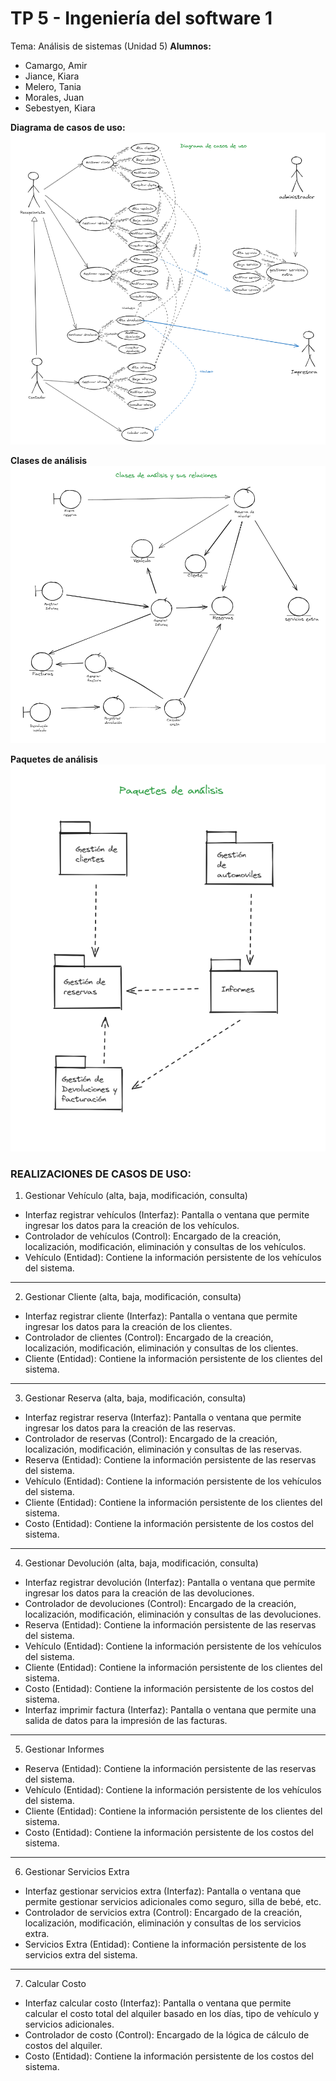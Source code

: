 # TP 5 - Ingeniería del software 1
Tema: Análisis de sistemas (Unidad 5)
**Alumnos:**
- Camargo, Amir
- Jiance, Kiara
- Melero, Tania
- Morales, Juan
- Sebestyen, Kiara

**Diagrama de casos de uso:**
![Casos de uso](diagrama_casos_de_uso.png "Casos de uso")

**Clases de análisis**
![Analisis](Clases_de_analisis.png "analisis")

**Paquetes de análisis**
![Analisis](paquetes_analisis.png "analisis")

### REALIZACIONES DE CASOS DE USO:
1. Gestionar Vehículo (alta, baja, modificación, consulta)

- Interfaz registrar vehículos (Interfaz): Pantalla o ventana que permite ingresar los datos para la creación de los vehículos.
- Controlador de vehículos (Control): Encargado de la creación, localización, modificación, eliminación y consultas de los vehículos.
- Vehículo (Entidad): Contiene la información persistente de los vehículos del sistema.

---

2. Gestionar Cliente (alta, baja, modificación, consulta)

- Interfaz registrar cliente (Interfaz): Pantalla o ventana que permite ingresar los datos para la creación de los clientes.
- Controlador de clientes (Control): Encargado de la creación, localización, modificación, eliminación y consultas de los clientes.
- Cliente (Entidad): Contiene la información persistente de los clientes del sistema.

---

3. Gestionar Reserva (alta, baja, modificación, consulta)

- Interfaz registrar reserva (Interfaz): Pantalla o ventana que permite ingresar los datos para la creación de las reservas.
- Controlador de reservas (Control): Encargado de la creación, localización, modificación, eliminación y consultas de las reservas.
- Reserva (Entidad): Contiene la información persistente de las reservas del sistema.
- Vehículo (Entidad): Contiene la información persistente de los vehículos del sistema.
- Cliente (Entidad): Contiene la información persistente de los clientes del sistema.
- Costo (Entidad): Contiene la información persistente de los costos del sistema.

---

4. Gestionar Devolución (alta, baja, modificación, consulta)

- Interfaz registrar devolución (Interfaz): Pantalla o ventana que permite ingresar los datos para la creación de las devoluciones.
- Controlador de devoluciones (Control): Encargado de la creación, localización, modificación, eliminación y consultas de las devoluciones.
- Reserva (Entidad): Contiene la información persistente de las reservas del sistema.
- Vehículo (Entidad): Contiene la información persistente de los vehículos del sistema.
- Cliente (Entidad): Contiene la información persistente de los clientes del sistema.
- Costo (Entidad): Contiene la información persistente de los costos del sistema.
- Interfaz imprimir factura (Interfaz): Pantalla o ventana que permite una salida de datos para la impresión de las facturas.

---

5. Gestionar Informes

- Reserva (Entidad): Contiene la información persistente de las reservas del sistema.
- Vehículo (Entidad): Contiene la información persistente de los vehículos del sistema.
- Cliente (Entidad): Contiene la información persistente de los clientes del sistema.
- Costo (Entidad): Contiene la información persistente de los costos del sistema.

---

6. Gestionar Servicios Extra

- Interfaz gestionar servicios extra (Interfaz): Pantalla o ventana que permite gestionar servicios adicionales como seguro, silla de bebé, etc.
- Controlador de servicios extra (Control): Encargado de la creación, localización, modificación, eliminación y consultas de los servicios extra.
- Servicios Extra (Entidad): Contiene la información persistente de los servicios extra del sistema.

---

7. Calcular Costo

- Interfaz calcular costo (Interfaz): Pantalla o ventana que permite calcular el costo total del alquiler basado en los días, tipo de vehículo y servicios adicionales.
- Controlador de costo (Control): Encargado de la lógica de cálculo de costos del alquiler.
- Costo (Entidad): Contiene la información persistente de los costos del sistema.
